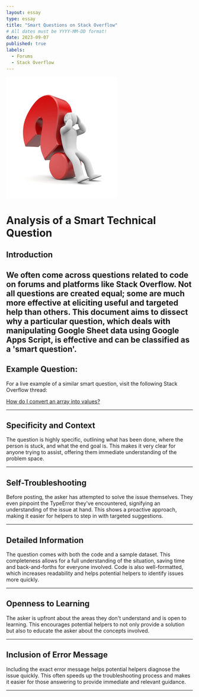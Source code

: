 ```yaml
---
layout: essay
type: essay
title: "Smart Questions on Stack Overflow"
# All dates must be YYYY-MM-DD format!
date: 2023-09-07
published: true
labels:
  - Forums
  - Stack Overflow
---
```

<img width="300px" class="rounded float-start pe-4" src="../img/smartQuestions/smartQuestions.jpg">

# Analysis of a Smart Technical Question

## Introduction

We often come across questions related to code on forums and platforms like Stack Overflow. Not all questions are created equal; some are much more effective at eliciting useful and targeted help than others. This document aims to dissect why a particular question, which deals with manipulating Google Sheet data using Google Apps Script, is effective and can be classified as a 'smart question'.
---
## Example Question:

For a live example of a similar smart question, visit the following Stack Overflow thread:

[How do I convert an array into values?](https://stackoverflow.com/questions/77061273/how-do-i-convert-an-array-into-values)

---

## Specificity and Context

The question is highly specific, outlining what has been done, where the person is stuck, and what the end goal is. This makes it very clear for anyone trying to assist, offering them immediate understanding of the problem space.

---

## Self-Troubleshooting

Before posting, the asker has attempted to solve the issue themselves. They even pinpoint the TypeError they've encountered, signifying an understanding of the issue at hand. This shows a proactive approach, making it easier for helpers to step in with targeted suggestions.

---

## Detailed Information

The question comes with both the code and a sample dataset. This completeness allows for a full understanding of the situation, saving time and back-and-forths for everyone involved. Code is also well-formatted, which increases readability and helps potential helpers to identify issues more quickly.

---

## Openness to Learning

The asker is upfront about the areas they don't understand and is open to learning. This encourages potential helpers to not only provide a solution but also to educate the asker about the concepts involved.

---

## Inclusion of Error Message

Including the exact error message helps potential helpers diagnose the issue quickly. This often speeds up the troubleshooting process and makes it easier for those answering to provide immediate and relevant guidance.

---


